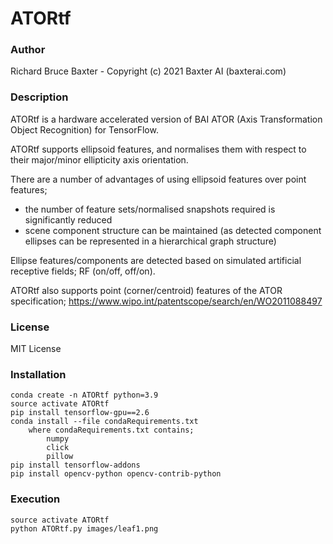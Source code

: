 # ATORtf

### Author

Richard Bruce Baxter - Copyright (c) 2021 Baxter AI (baxterai.com)

### Description

ATORtf is a hardware accelerated version of BAI ATOR (Axis Transformation Object Recognition) for TensorFlow.

ATORtf supports ellipsoid features, and normalises them with respect to their major/minor ellipticity axis orientation. 

There are a number of advantages of using ellipsoid features over point features;
* the number of feature sets/normalised snapshots required is significantly reduced
* scene component structure can be maintained (as detected component ellipses can be represented in a hierarchical graph structure)

Ellipse features/components are detected based on simulated artificial receptive fields; RF (on/off, off/on).

ATORtf also supports point (corner/centroid) features of the ATOR specification; 
https://www.wipo.int/patentscope/search/en/WO2011088497

### License

MIT License

### Installation
```
conda create -n ATORtf python=3.9
source activate ATORtf
pip install tensorflow-gpu==2.6
conda install --file condaRequirements.txt
	where condaRequirements.txt contains;
		numpy
		click
		pillow
pip install tensorflow-addons
pip install opencv-python opencv-contrib-python

```

### Execution
```
source activate ATORtf
python ATORtf.py images/leaf1.png
```
